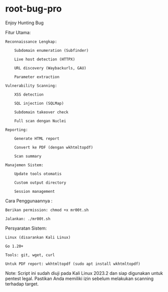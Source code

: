 # root-bug-pro
Enjoy Hunting Bug

Fitur Utama:

    Reconnaissance Lengkap:

        Subdomain enumeration (Subfinder)

        Live host detection (HTTPX)

        URL discovery (Waybackurls, GAU)

        Parameter extraction

    Vulnerability Scanning:

        XSS detection

        SQL injection (SQLMap)

        Subdomain takeover check

        Full scan dengan Nuclei

    Reporting:

        Generate HTML report

        Convert ke PDF (dengan wkhtmltopdf)

        Scan summary

    Manajemen Sistem:

        Update tools otomatis

        Custom output directory

        Session management

Cara Penggunaannya :

    Berikan permission: chmod +x mr00t.sh

    Jalankan: ./mr00t.sh

Persyaratan Sistem:

    Linux (disarankan Kali Linux)

    Go 1.20+

    Tools: git, wget, curl

    Untuk PDF report: wkhtmltopdf (sudo apt install wkhtmltopdf)

Note: Script ini sudah diuji pada Kali Linux 2023.2 dan siap digunakan untuk pentest legal. Pastikan Anda memiliki izin sebelum melakukan scanning terhadap target.
